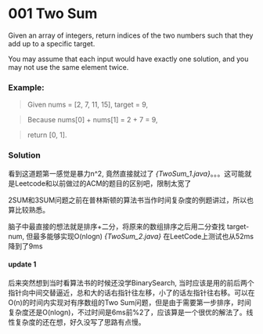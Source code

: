 # 001 Two Sum

Given an array of integers, return indices of the two numbers such that they add up to a specific target.

You may assume that each input would have exactly one solution, and you may not use the same element twice.

### Example:
>Given nums = [2, 7, 11, 15], target = 9,

>Because nums[0] + nums[1] = 2 + 7 = 9,

>return [0, 1].

### Solution

看到这道题第一感觉是暴力n^2, 竟然直接就过了  *{TwoSum_1.java}*。。。这可能就是Leetcode和以前做过的ACM的题目的区别吧，限制太宽了

2SUM和3SUM问题之前在普林斯顿的算法书当作时间复杂度的例题讲过，所以也算比较熟悉。

脑子中最直接的想法就是排序+二分，将原来的数组排序之后用二分查找 target-num, 但最多能够实现O(nlogn)   *{TwoSum_2.java}* 在LeetCode上测试也从52ms降到了9ms

#### update 1
后来突然想到当时看算法书的时候还没学BinarySearch, 当时应该是用的前后两个指针向中间交替逼近，总和大的话右指针往左移，小了的话左指针往右移。可以在O(n)的时间内实现对有序数组的Two Sum问题，但是由于需要第一步排序，时间复杂度还是O(nlogn)，不过时间是6ms前%2了，应该算是一个很优的解法了。线性复杂度的还在想，好久没写了思路有点慢。
